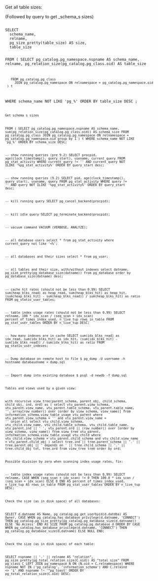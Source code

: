 Get all table sizes:

(Followed by query to get _schema_s sizes)

<code>
SELECT
  schema_name,
  relname,
  pg_size_pretty(table_size) AS size,
  table_size

FROM (
       SELECT
         pg_catalog.pg_namespace.nspname           AS schema_name,
         relname,
         pg_relation_size(pg_catalog.pg_class.oid) AS table_size

       FROM pg_catalog.pg_class
         JOIN pg_catalog.pg_namespace ON relnamespace = pg_catalog.pg_namespace.oid
     ) t
WHERE schema_name NOT LIKE 'pg_%'
ORDER BY table_size DESC
;
<code>
  
Get schema s sizes

FROM (
       SELECT
         pg_catalog.pg_namespace.nspname                AS schema_name,
         sum(pg_relation_size(pg_catalog.pg_class.oid)) AS schema_size
       FROM pg_catalog.pg_class
         JOIN pg_catalog.pg_namespace ON relnamespace = pg_catalog.pg_namespace.oid
       group by 1
     ) t
WHERE schema_name NOT LIKE 'pg_%'
ORDER BY schema_size DESC;



-- show running queries (pre 9.2)
SELECT procpid, age(clock_timestamp(), query_start), usename, current_query 
FROM pg_stat_activity 
WHERE current_query != '<IDLE>' AND current_query NOT ILIKE '%pg_stat_activity%' 
ORDER BY query_start desc;

-- show running queries (9.2)
SELECT pid, age(clock_timestamp(), query_start), usename, query 
FROM pg_stat_activity 
WHERE query != '<IDLE>' AND query NOT ILIKE '%pg_stat_activity%' 
ORDER BY query_start desc;

-- kill running query
SELECT pg_cancel_backend(procpid);

-- kill idle query
SELECT pg_terminate_backend(procpid);

-- vacuum command
VACUUM (VERBOSE, ANALYZE);

-- all database users
select * from pg_stat_activity where current_query not like '<%';

-- all databases and their sizes
select * from pg_user;

-- all tables and their size, with/without indexes
select datname, pg_size_pretty(pg_database_size(datname))
from pg_database
order by pg_database_size(datname) desc;

-- cache hit rates (should not be less than 0.99)
SELECT sum(heap_blks_read) as heap_read, sum(heap_blks_hit)  as heap_hit, (sum(heap_blks_hit) - sum(heap_blks_read)) / sum(heap_blks_hit) as ratio
FROM pg_statio_user_tables;

-- table index usage rates (should not be less than 0.99)
SELECT relname, 100 * idx_scan / (seq_scan + idx_scan) percent_of_times_index_used, n_live_tup rows_in_table
FROM pg_stat_user_tables 
ORDER BY n_live_tup DESC;

-- how many indexes are in cache
SELECT sum(idx_blks_read) as idx_read, sum(idx_blks_hit)  as idx_hit, (sum(idx_blks_hit) - sum(idx_blks_read)) / sum(idx_blks_hit) as ratio
FROM pg_statio_user_indexes;

-- Dump database on remote host to file
$ pg_dump -U username -h hostname databasename > dump.sql

-- Import dump into existing database
$ psql -d newdb -f dump.sql


Tables and views used by a given view:

with recursive view_tree(parent_schema, parent_obj, child_schema, child_obj, ind, ord) as 
(
  select vtu_parent.view_schema, vtu_parent.view_name, 
    vtu_parent.table_schema, vtu_parent.table_name, 
    '', array[row_number() over (order by view_schema, view_name)]
  from information_schema.view_table_usage vtu_parent
  where vtu_parent.view_schema = '<SCHEMA NAME>' and vtu_parent.view_name = '<VIEW NAME>'
  union all
  select vtu_child.view_schema, vtu_child.view_name, 
    vtu_child.table_schema, vtu_child.table_name, 
    vtu_parent.ind || '  ', 
    vtu_parent.ord || (row_number() over (order by view_schema, view_name))
  from view_tree vtu_parent, information_schema.view_table_usage vtu_child
  where vtu_child.view_schema = vtu_parent.child_schema 
  and vtu_child.view_name = vtu_parent.child_obj
) 
select tree.ind || tree.parent_schema || '.' || tree.parent_obj 
  || ' depends on ' || tree.child_schema || '.' || tree.child_obj txt, tree.ord
from view_tree tree
order by ord;


Possible division by zero when scanning index usage rates, fix:

-- table index usage rates (should not be less than 0.99)
SELECT relname, 
  CASE WHEN (seq_scan + idx_scan) != 0
    THEN 100.0 * idx_scan / (seq_scan + idx_scan) 
    ELSE 0
  END AS percent_of_times_index_used,
  n_live_tup AS rows_in_table
FROM pg_stat_user_tables 
ORDER BY n_live_tup DESC;


Check the size (as in disk space) of all databases:

SELECT d.datname AS Name, pg_catalog.pg_get_userbyid(d.datdba) AS Owner,
  CASE WHEN pg_catalog.has_database_privilege(d.datname, 'CONNECT')
    THEN pg_catalog.pg_size_pretty(pg_catalog.pg_database_size(d.datname)) 
    ELSE 'No Access' 
  END AS SIZE 
FROM pg_catalog.pg_database d 
ORDER BY 
  CASE WHEN pg_catalog.has_database_privilege(d.datname, 'CONNECT') 
    THEN pg_catalog.pg_database_size(d.datname)
    ELSE NULL 
  END;

Check the size (as in disk space) of each table:

SELECT nspname || '.' || relname AS "relation",
   pg_size_pretty(pg_total_relation_size(C.oid)) AS "total_size"
 FROM pg_class C
 LEFT JOIN pg_namespace N ON (N.oid = C.relnamespace)
 WHERE nspname NOT IN ('pg_catalog', 'information_schema')
   AND C.relkind <> 'i'
   AND nspname !~ '^pg_toast'
 ORDER BY pg_total_relation_size(C.oid) DESC;
 
 
 
